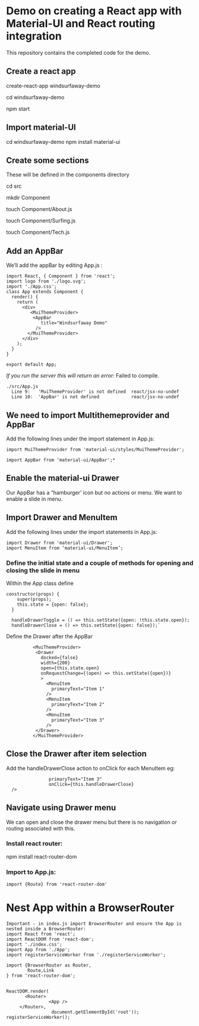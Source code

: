 
# Demo on creating a React app with Material-UI and React routing integration

This repository contains the completed code for the demo.

## Create a react app
create-react-app windsurfaway-demo

cd windsurfaway-demo

npm start

## Import material-UI
cd windsurfaway-demo
npm install material-ui

## Create some sections
These will be defined in the components directory

cd src

mkdir Component

touch Component/About.js

touch Component/Surfing.js

touch Component/Tech.js


## Add an AppBar
We’ll add the appBar by editing App.js :
```
import React, { Component } from 'react';
import logo from './logo.svg';
import './App.css';
class App extends Component {
  render() {
    return (
      <div>
         <MuiThemeProvider>
          <AppBar
             title="Windsurfaway Demo"
           />
        </MuiThemeProvider>
      </div>
    );
  }
}

export default App;
```
*If you run the server this will return an error:*
Failed to compile.
```
./src/App.js
  Line 9:   'MuiThemeProvider' is not defined  react/jsx-no-undef
  Line 10:  'AppBar' is not defined            react/jsx-no-undef
```
## We need to import Multithemeprovider and AppBar
Add the following lines under the import statement in App.js:
```
import MuiThemeProvider from 'material-ui/styles/MuiThemeProvider';

import AppBar from ‘material-ui/AppBar';*
```
## Enable the material-ui Drawer
Our AppBar has a “hamburger’ icon but no actions or menu.  We want to enable a slide in menu.

## Import Drawer and MenuItem

Add the following lines under the import statements in App.js:
```
import Drawer from 'material-ui/Drawer';
import MenuItem from ‘material-ui/MenuItem’;
```

### Define the initial state and a couple of methods for opening and closing the slide in menu
Within the App class define
```
constructor(props) {
    super(props);
    this.state = {open: false};
  }

  handleDrawerToggle = () => this.setState({open: !this.state.open});
  handleDrawerClose = () => this.setState({open: false});`
```

Define the Drawer after the AppBar
```
          <MuiThemeProvider>
           <Drawer
             docked={false}
             width={200}
             open={this.state.open}
             onRequestChange={(open) => this.setState({open})}
             >
               <MenuItem
                 primaryText="Item 1"
               />
               <MenuItem
                 primaryText="Item 2"
               />
               <MenuItem
                 primaryText="Item 3"
               />
           </Drawer>
          </MuiThemeProvider>
```

## Close the Drawer after item selection

Add the handleDrawerClose action to onClick for each MenuItem eg:
```  <MenuItem
                primaryText="Item 3"
                onClick={this.handleDrawerClose}
  /> 
```
## Navigate using Drawer menu
We can open and close the drawer menu but there is no navigation or routing associated with this.
### Install react router:
npm install react-router-dom

### Import to App.js:
```import {Route} from 'react-router-dom'```
# Nest App within a BrowserRouter
```
Important - in index.js import BrowserRouter and ensure the App is nested inside a BrowserRouter:
import React from 'react';
import ReactDOM from 'react-dom';
import './index.css';
import App from './App';
import registerServiceWorker from './registerServiceWorker';

import {BrowserRouter as Router,
        Route,Link
} from 'react-router-dom';


ReactDOM.render(
       <Router>
                <App />
     </Router>,
                 document.getElementById('root'));
registerServiceWorker();
```




